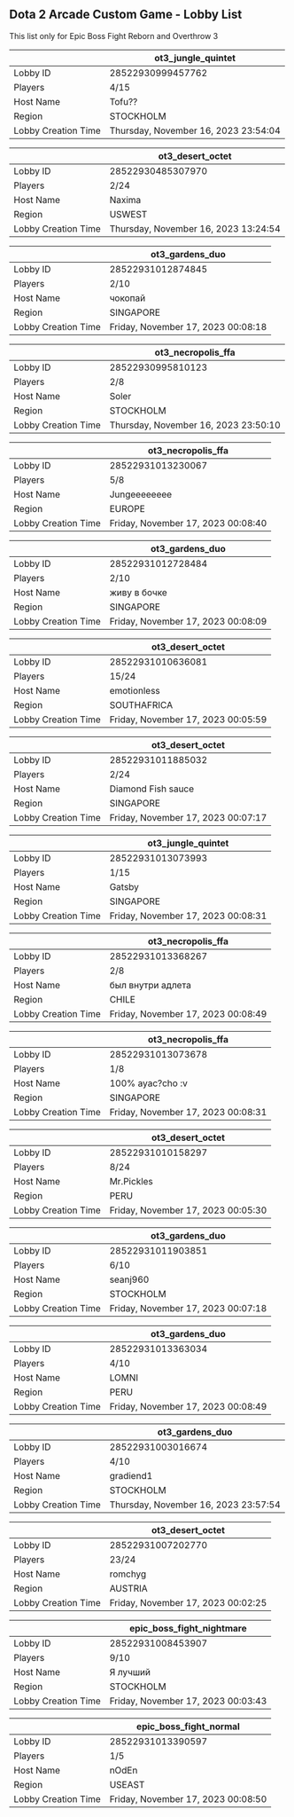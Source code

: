 ## Dota 2 Arcade Custom Game - Lobby List

This list only for Epic Boss Fight Reborn and Overthrow 3

|  | ot3_jungle_quintet |
| ------ | ------ |
| Lobby ID | 28522930999457762 |
| Players | 4/15 |
| Host Name | Tofu?? |
| Region | STOCKHOLM |
| Lobby Creation Time | Thursday, November 16, 2023 23:54:04 |


|  | ot3_desert_octet |
| ------ | ------ |
| Lobby ID | 28522930485307970 |
| Players | 2/24 |
| Host Name | Naxima |
| Region | USWEST |
| Lobby Creation Time | Thursday, November 16, 2023 13:24:54 |


|  | ot3_gardens_duo |
| ------ | ------ |
| Lobby ID | 28522931012874845 |
| Players | 2/10 |
| Host Name | чокопай |
| Region | SINGAPORE |
| Lobby Creation Time | Friday, November 17, 2023 00:08:18 |


|  | ot3_necropolis_ffa |
| ------ | ------ |
| Lobby ID | 28522930995810123 |
| Players | 2/8 |
| Host Name | Soler |
| Region | STOCKHOLM |
| Lobby Creation Time | Thursday, November 16, 2023 23:50:10 |


|  | ot3_necropolis_ffa |
| ------ | ------ |
| Lobby ID | 28522931013230067 |
| Players | 5/8 |
| Host Name | Jungeeeeeeee |
| Region | EUROPE |
| Lobby Creation Time | Friday, November 17, 2023 00:08:40 |


|  | ot3_gardens_duo |
| ------ | ------ |
| Lobby ID | 28522931012728484 |
| Players | 2/10 |
| Host Name | живу в бочке |
| Region | SINGAPORE |
| Lobby Creation Time | Friday, November 17, 2023 00:08:09 |


|  | ot3_desert_octet |
| ------ | ------ |
| Lobby ID | 28522931010636081 |
| Players | 15/24 |
| Host Name | emotionless |
| Region | SOUTHAFRICA |
| Lobby Creation Time | Friday, November 17, 2023 00:05:59 |


|  | ot3_desert_octet |
| ------ | ------ |
| Lobby ID | 28522931011885032 |
| Players | 2/24 |
| Host Name | Diamond Fish sauce |
| Region | SINGAPORE |
| Lobby Creation Time | Friday, November 17, 2023 00:07:17 |


|  | ot3_jungle_quintet |
| ------ | ------ |
| Lobby ID | 28522931013073993 |
| Players | 1/15 |
| Host Name | Gatsby |
| Region | SINGAPORE |
| Lobby Creation Time | Friday, November 17, 2023 00:08:31 |


|  | ot3_necropolis_ffa |
| ------ | ------ |
| Lobby ID | 28522931013368267 |
| Players | 2/8 |
| Host Name | был внутри адлета |
| Region | CHILE |
| Lobby Creation Time | Friday, November 17, 2023 00:08:49 |


|  | ot3_necropolis_ffa |
| ------ | ------ |
| Lobby ID | 28522931013073678 |
| Players | 1/8 |
| Host Name | 100% ayac?cho :v |
| Region | SINGAPORE |
| Lobby Creation Time | Friday, November 17, 2023 00:08:31 |


|  | ot3_desert_octet |
| ------ | ------ |
| Lobby ID | 28522931010158297 |
| Players | 8/24 |
| Host Name | Mr.Pickles |
| Region | PERU |
| Lobby Creation Time | Friday, November 17, 2023 00:05:30 |


|  | ot3_gardens_duo |
| ------ | ------ |
| Lobby ID | 28522931011903851 |
| Players | 6/10 |
| Host Name | seanj960 |
| Region | STOCKHOLM |
| Lobby Creation Time | Friday, November 17, 2023 00:07:18 |


|  | ot3_gardens_duo |
| ------ | ------ |
| Lobby ID | 28522931013363034 |
| Players | 4/10 |
| Host Name | LOMNI |
| Region | PERU |
| Lobby Creation Time | Friday, November 17, 2023 00:08:49 |


|  | ot3_gardens_duo |
| ------ | ------ |
| Lobby ID | 28522931003016674 |
| Players | 4/10 |
| Host Name | gradiend1 |
| Region | STOCKHOLM |
| Lobby Creation Time | Thursday, November 16, 2023 23:57:54 |


|  | ot3_desert_octet |
| ------ | ------ |
| Lobby ID | 28522931007202770 |
| Players | 23/24 |
| Host Name | romchyg |
| Region | AUSTRIA |
| Lobby Creation Time | Friday, November 17, 2023 00:02:25 |


|  | epic_boss_fight_nightmare |
| ------ | ------ |
| Lobby ID | 28522931008453907 |
| Players | 9/10 |
| Host Name | Я лучший |
| Region | STOCKHOLM |
| Lobby Creation Time | Friday, November 17, 2023 00:03:43 |


|  | epic_boss_fight_normal |
| ------ | ------ |
| Lobby ID | 28522931013390597 |
| Players | 1/5 |
| Host Name | nOdEn |
| Region | USEAST |
| Lobby Creation Time | Friday, November 17, 2023 00:08:50 |


